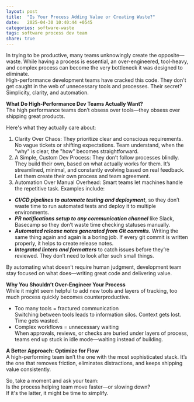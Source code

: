 ```yaml
---
layout: post
title:  "Is Your Process Adding Value or Creating Waste?"
date:   2025-04-30 10:40:44 +0545
categories: software-waste 
tags: software process dev team
share: true
---
```


In trying to be productive, many teams unknowingly create the opposite—waste. While having a process is essential, an over-engineered, tool-heavy, and complex process can become the very bottleneck it was designed to eliminate.\
High-performance development teams have cracked this code. They don't get caught in the web of unnecessary tools and processes. Their secret? Simplicity, clarity, and automation.

**What Do High-Performance Dev Teams Actually Want?**\
The high performance teams don’t obsess over tools—they obsess over shipping great products. 

Here's what they actually care about:
1. Clarity Over Chaos:
They prioritize clear and conscious requirements. No vague tickets or shifting expectations. Team understand, when the "why" is clear, the "how" becomes straightforward.
2. A Simple, Custom Dev Process:
They don’t follow processes blindly. They build their own, based on what actually works for them. It’s streamlined, minimal, and constantly evolving based on real feedback. Let them create their own process and team agreement.
3. Automation Over Manual Overhead:
Smart teams let machines handle the repetitive task. Examples include:
- ***CI/CD pipelines to automate testing and deployment***, so they don’t waste time to run automated tests and deploy it to multiple environments.
- ***PR notifications setup to any communication channel*** like Slack, Basecamp so they don’t waste time checking statuses manually.
- ***Automated release notes generated from Git commits.*** Writing the same thing again and again is a boring job. If every git commit is written properly, it helps to create release notes.
- ***Integrated linters and formatters*** to catch issues before they’re reviewed. They don’t need to look after such small things.

By automating what doesn’t require human judgment, development team stay focused on what does—writing great code and delivering value.

**Why You Shouldn’t Over-Engineer Your Process**\
While it might seem helpful to add new tools and layers of tracking, too much process quickly becomes counterproductive.

- Too many tools = fractured communication \
Switching between tools leads to information silos. Context gets lost. Time gets wasted.
- Complex workflows = unnecessary waiting \
When approvals, reviews, or checks are buried under layers of process, teams end up stuck in idle mode—waiting instead of building.

**A Better Approach: Optimize for Flow** \
A high-performing team isn’t the one with the most sophisticated stack. It’s the one that removes friction, eliminates distractions, and keeps shipping value consistently.

So, take a moment and ask your team:\
 Is the process helping team move faster—or slowing down?\
 If it's the latter, it might be time to simplify.

